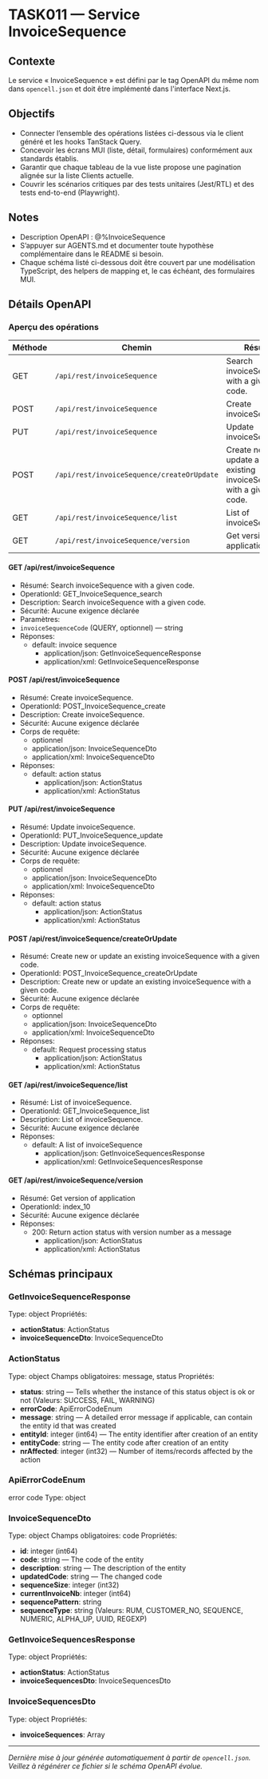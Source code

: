 # TASK011 — Service InvoiceSequence

## Contexte
Le service « InvoiceSequence » est défini par le tag OpenAPI du même nom dans `opencell.json` et doit être implémenté dans l'interface Next.js.

## Objectifs
- Connecter l’ensemble des opérations listées ci-dessous via le client généré et les hooks TanStack Query.
- Concevoir les écrans MUI (liste, détail, formulaires) conformément aux standards établis.
- Garantir que chaque tableau de la vue liste propose une pagination alignée sur la liste Clients actuelle.
- Couvrir les scénarios critiques par des tests unitaires (Jest/RTL) et des tests end-to-end (Playwright).

## Notes
- Description OpenAPI : @%InvoiceSequence
- S’appuyer sur AGENTS.md et documenter toute hypothèse complémentaire dans le README si besoin.
- Chaque schéma listé ci-dessous doit être couvert par une modélisation TypeScript, des helpers de mapping et, le cas échéant, des formulaires MUI.

## Détails OpenAPI

### Aperçu des opérations

| Méthode | Chemin | Résumé | OperationId |
| --- | --- | --- | --- |
| GET | `/api/rest/invoiceSequence` |  Search invoiceSequence with a given code.   |     GET_InvoiceSequence_search |
| POST | `/api/rest/invoiceSequence` |  Create invoiceSequence.   |     POST_InvoiceSequence_create |
| PUT | `/api/rest/invoiceSequence` |  Update invoiceSequence.   |     PUT_InvoiceSequence_update |
| POST | `/api/rest/invoiceSequence/createOrUpdate` |  Create new or update an existing invoiceSequence with a given code.   |     POST_InvoiceSequence_createOrUpdate |
| GET | `/api/rest/invoiceSequence/list` |  List of invoiceSequence.   |     GET_InvoiceSequence_list |
| GET | `/api/rest/invoiceSequence/version` | Get version of application | index_10 |

#### GET /api/rest/invoiceSequence

- Résumé:  Search invoiceSequence with a given code.  
- OperationId:     GET_InvoiceSequence_search
- Description: Search invoiceSequence with a given code.
- Sécurité: Aucune exigence déclarée
- Paramètres:
- `invoiceSequenceCode` (QUERY, optionnel) — string
- Réponses:
  - default: invoice sequence
    - application/json: GetInvoiceSequenceResponse
    - application/xml: GetInvoiceSequenceResponse

#### POST /api/rest/invoiceSequence

- Résumé:  Create invoiceSequence.  
- OperationId:     POST_InvoiceSequence_create
- Description: Create invoiceSequence.
- Sécurité: Aucune exigence déclarée
- Corps de requête:
  - optionnel
  - application/json: InvoiceSequenceDto
  - application/xml: InvoiceSequenceDto
- Réponses:
  - default: action status
    - application/json: ActionStatus
    - application/xml: ActionStatus

#### PUT /api/rest/invoiceSequence

- Résumé:  Update invoiceSequence.  
- OperationId:     PUT_InvoiceSequence_update
- Description: Update invoiceSequence.
- Sécurité: Aucune exigence déclarée
- Corps de requête:
  - optionnel
  - application/json: InvoiceSequenceDto
  - application/xml: InvoiceSequenceDto
- Réponses:
  - default: action status
    - application/json: ActionStatus
    - application/xml: ActionStatus

#### POST /api/rest/invoiceSequence/createOrUpdate

- Résumé:  Create new or update an existing invoiceSequence with a given code.  
- OperationId:     POST_InvoiceSequence_createOrUpdate
- Description: Create new or update an existing invoiceSequence with a given code.
- Sécurité: Aucune exigence déclarée
- Corps de requête:
  - optionnel
  - application/json: InvoiceSequenceDto
  - application/xml: InvoiceSequenceDto
- Réponses:
  - default: Request processing status
    - application/json: ActionStatus
    - application/xml: ActionStatus

#### GET /api/rest/invoiceSequence/list

- Résumé:  List of invoiceSequence.  
- OperationId:     GET_InvoiceSequence_list
- Description: List of invoiceSequence.
- Sécurité: Aucune exigence déclarée
- Réponses:
  - default: A list of invoiceSequence
    - application/json: GetInvoiceSequencesResponse
    - application/xml: GetInvoiceSequencesResponse

#### GET /api/rest/invoiceSequence/version

- Résumé: Get version of application
- OperationId: index_10
- Sécurité: Aucune exigence déclarée
- Réponses:
  - 200: Return action status with version number as a message
    - application/json: ActionStatus
    - application/xml: ActionStatus

## Schémas principaux

### GetInvoiceSequenceResponse
Type: object
Propriétés:
- **actionStatus**: ActionStatus
- **invoiceSequenceDto**: InvoiceSequenceDto

### ActionStatus
Type: object
Champs obligatoires: message, status
Propriétés:
- **status**: string — Tells whether the instance of this status object is ok or not (Valeurs: SUCCESS, FAIL, WARNING)
- **errorCode**: ApiErrorCodeEnum
- **message**: string — A detailed error message if applicable, can contain the entity id that was created
- **entityId**: integer (int64) — The entity identifier after creation of an entity
- **entityCode**: string — The entity code after creation of an entity
- **nrAffected**: integer (int32) — Number of items/records affected by the action

### ApiErrorCodeEnum
error code
Type: object

### InvoiceSequenceDto
Type: object
Champs obligatoires: code
Propriétés:
- **id**: integer (int64)
- **code**: string — The code of the entity
- **description**: string — The description of the entity
- **updatedCode**: string — The changed code
- **sequenceSize**: integer (int32)
- **currentInvoiceNb**: integer (int64)
- **sequencePattern**: string
- **sequenceType**: string (Valeurs: RUM, CUSTOMER_NO, SEQUENCE, NUMERIC, ALPHA_UP, UUID, REGEXP)

### GetInvoiceSequencesResponse
Type: object
Propriétés:
- **actionStatus**: ActionStatus
- **invoiceSequencesDto**: InvoiceSequencesDto

### InvoiceSequencesDto
Type: object
Propriétés:
- **invoiceSequences**: Array<InvoiceSequenceDto>

---

_Dernière mise à jour générée automatiquement à partir de `opencell.json`. Veillez à régénérer ce fichier si le schéma OpenAPI évolue._
